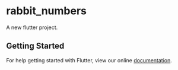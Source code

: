 # rabbit_numbers

A new flutter project.

## Getting Started

For help getting started with Flutter, view our online
[documentation](http://flutter.io/).
